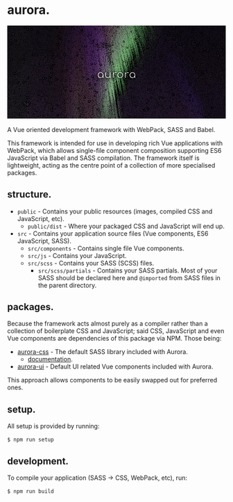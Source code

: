 # aurora.

![Splash](/meta/splash.png)

A Vue oriented development framework with WebPack, SASS and Babel.

This framework is intended for use in developing rich Vue applications with WebPack, which allows
single-file component composition supporting ES6 JavaScript via Babel and SASS compilation. The
framework itself is lightweight, acting as the centre point of a collection of more specialised
packages.

## structure.

* `public` - Contains your public resources (images, compiled CSS and JavaScript, etc).
    * `public/dist` - Where your packaged CSS and JavaScript will end up.
* `src` - Contains your application source files (Vue components, ES6 JavaScript, SASS).
    * `src/components` - Contains single file Vue components.
    * `src/js` - Contains your JavaScript.
    * `src/scss` - Contains your SASS (SCSS) files.
        * `src/scss/partials` - Contains your SASS partials. Most of your SASS should be declared here and `@imported` from SASS files in the parent directory.

## packages.

Because the framework acts almost purely as a compiler rather than a collection of boilerplate CSS
and JavaScript; said CSS, JavaScript and even Vue components are dependencies of this package via
NPM. Those being:

* [aurora-css](https://github.com/MartyWallace/aurora-css) - The default SASS library included with Aurora.
    * [documentation](https://martywallace.github.io/aurora-css/).
* [aurora-ui](https://github.com/MartyWallace/aurora-ui) - Default UI related Vue components included with Aurora.

This approach allows components to be easily swapped out for preferred ones.

## setup.

All setup is provided by running:

    $ npm run setup

## development.

To compile your application (SASS -> CSS, WebPack, etc), run:

    $ npm run build